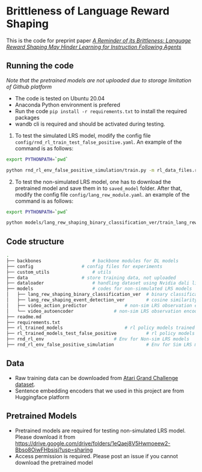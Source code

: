 # Brittleness of Language Reward Shaping

This is the code for preprint paper *[A Reminder of its Brittleness: Language Reward Shaping May Hinder Learning for Instruction Following Agents](https://arxiv.org/abs/2305.16621)*



## Running the code 

*Note that the pretrained models are not uploaded due to storage limitation of Github platform*

- The code is tested on Ubuntu 20.04 
- Anaconda Python environment is prefered 
- Run the code `pip install -r requirements.txt` to install the required packages
- wandb cli is required and should be activated during testing. 



1. To test the simulated LRS model, modify the config file `config/rnd_rl_train_test_false_positive.yaml`. An example of the command is as follows:

```bash
export PYTHONPATH=`pwd`

python rnd_rl_env_false_positive_simulation/train.py -m rl_data_files.rl_task=0,1 rl_params.whether_shorter_chunks=True,False rl_params.more_restrict_flag=True,False rl_params.follow_temporal_order=True,False CONSTANT.RANDOM_SEED=1,2,3,4,5,6,7,8,9,10
```



2. To test the non-simulated LRS model, one has to download the pretrained model and save them in to `saved_model` folder. After that, modify the config file `config/lang_rew_module.yaml`. an example of the command is as follows:

```bash
export PYTHONPATH=`pwd`

python models/lang_rew_shaping_binary_classification_ver/train_lang_rew_module.py -m lang_rew_shaping_params.use_action_prediction=True lang_rew_shaping_params.use_relative_offset=True data_files.pretrain_visual_encoder_use_object_detec=True lang_rew_shaping_params.normal_negative_ratio=0.7
```





 ## Code structure

```bash
.
├── backbones					# backbone modules for DL models
├── config					# config files for experiments
├── custom_utils				# utils 
├── data					# store training data, not uploaded
├── dataloader					# handling dataset using Nvidia dali library
├── models						# codes for non-sinmulated LRS models
│   ├── lang_rew_shaping_binary_classification_ver	# binary classification output layer ver
│   ├── lang_rew_shaping_event_detection_ver		# cosine similarity output layer ver
│   ├── video_action_predictor				# non-sim LRS observation encoder
│   └── video_autoencoder				# non-sim LRS observation encoder backbone
├── readme.md
├── requirements.txt		
├── rl_trained_models						# rl policy models trained using Non-sim LRS
├── rl_trained_models_test_false_positive			# rl policy models trained using Sim LRS
├── rnd_rl_env							# Env for Non-sim LRS models
├── rnd_rl_env_false_positive_simulation			# Env for Sim LRS models


```



## Data

- Raw training data can be downloaded from [Atari Grand Challenge dataset](http://atarigrandchallenge.com/data). 
- Sentence embedding encoders that we used in this project are from Huggingface platform



## Pretrained Models

- Pretrained models are required for testing non-simulated LRS model. Please download it from https://drive.google.com/drive/folders/1eQaej8V5Hwmoeew2-Bbso8OiwFHbsisj?usp=sharing
- Access permission is required. Please post an issue if you cannot download the pretrained model

